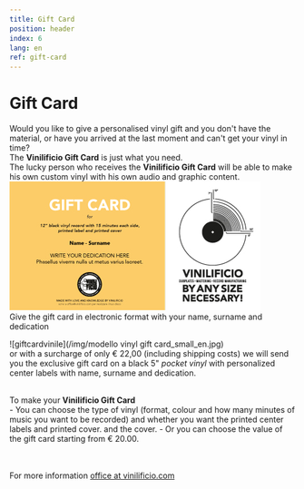 ```yaml
---
title: Gift Card
position: header
index: 6
lang: en
ref: gift-card
---
```


# Gift Card
Would you like to give a personalised vinyl gift and you don't have the material, or have you arrived at the last moment and can't get your vinyl in time?<br>
The <b>Vinilificio Gift Card</b> is just what you need.<br>
The lucky person who receives the <b>Vinilificio Gift Card</b> will be able to make his own custom vinyl with his own audio and graphic content.<br>
![giftcard](/img/GIFT-CARD_yellow_WEB_en.jpg)
<br>
Give the gift card in electronic format with your name, surname and dedication<br>

![giftcardvinile](/img/modello vinyl gift card_small_en.jpg)
<br>
or with a surcharge of only € 22,00 (including shipping costs) we will send you the exclusive gift card on a black 5" <i>pocket vinyl</i> with personalized center labels with name, surname and dedication. 




<br>
To make your <b>Vinilificio Gift Card</b><br>
- You can choose the type of vinyl (format, colour and how many minutes of music you want to be recorded) and whether you want the printed center labels and printed cover.
 and the cover.
- Or you can choose the value of the gift card starting from € 20.00.<br>

<br><br>
For more information <a href="mailto:office@vinilificio.com">office at vinilificio.com</a>

